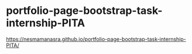 # portfolio-page-bootstrap-task-internship-PITA

https://nesmamanasra.github.io/portfolio-page-bootstrap-task-internship-PITA/
